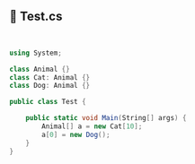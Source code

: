 ## :wine_glass: Test.cs

```csharp


using System;

class Animal {}
class Cat: Animal {}
class Dog: Animal {}

public class Test {

    public static void Main(String[] args) {
        Animal[] a = new Cat[10];
        a[0] = new Dog();
    }
}
```